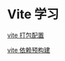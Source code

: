 <!--
 * @Author: TerryMin
 * @Date: 2023-03-02 13:51:09
 * @LastEditors: TerryMin
 * @LastEditTime: 2023-03-20 16:59:04
 * @Description: file not
-->

# Vite 学习

[vite 打包配置](https://www.weipxiu.com/8649.html)

[vite 依赖预构建](https://juejin.cn/post/6930407545374785543)

